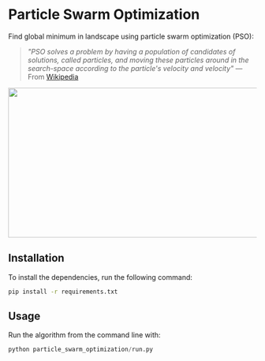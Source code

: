 # Particle Swarm Optimization
Find global minimum in landscape using particle swarm optimization (PSO):

> _"PSO solves a problem by having a population of candidates of solutions, called particles, and moving these particles around in the search-space according to the particle's velocity and velocity"_ — From [Wikipedia](https://en.wikipedia.org/wiki/Particle_swarm_optimization)

<p align="center">
    <img width="512" height="304" src="images/pso.gif">
</p>



## Installation

To install the dependencies, run the following command:

```bash
pip install -r requirements.txt
```



## Usage

Run the algorithm from the command line with:

```python
python particle_swarm_optimization/run.py
```